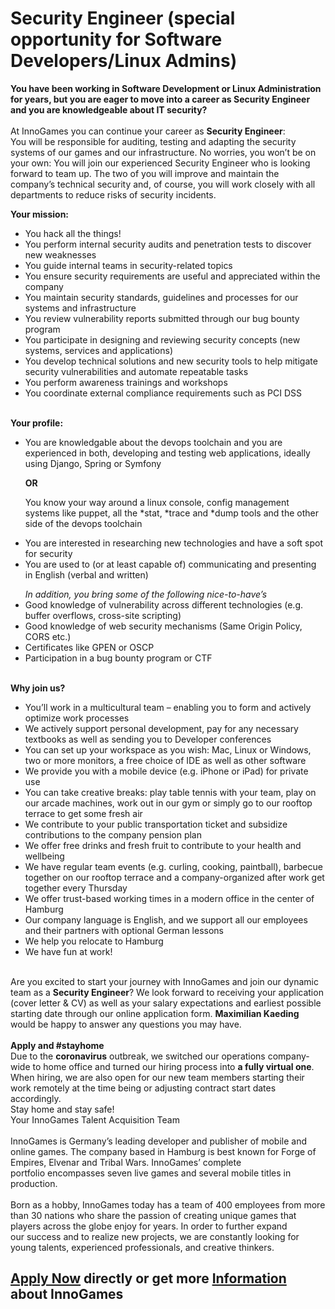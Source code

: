 <h1>Security Engineer (special opportunity for Software Developers/Linux Admins)</h1>
<p><strong>You have been working in Software Development or Linux Administration for years, but you are eager to move&nbsp;</strong><span><strong>into a career as Security Engineer and you are knowledgeable about IT security?</strong><br /></span><br /><span>At InnoGames you can continue your career as <strong>Security Engineer</strong>:<br /></span><span>Y</span>ou will be responsible for auditing, testing and adapting the security systems of our games and our infrastructure. No worries, you won&rsquo;t be on your own: You will join our experienced Security Engineer who is looking forward to team up. The two of you will improve and maintain the company&rsquo;s technical security and, of course, you will work closely with all departments to reduce risks of security incidents.</p><p></p><p><strong>Your mission:<br /></strong></p><ul><li><span>You hack all the things!</span></li><li><span>You perform internal security audits and penetration tests to discover new weaknesses</span></li><li><span>You guide internal teams in security-related topics</span></li><li><span>You ensure security requirements are useful and appreciated within the company</span></li><li><span>You maintain security standards, guidelines and processes for our systems and infrastructure</span></li><li><span>You review vulnerability reports submitted through our bug bounty program</span></li><li><span>You participate in designing and reviewing security concepts (new systems, services and applications)</span></li><li><span>You develop technical solutions and new security tools to help mitigate security vulnerabilities and automate repeatable tasks</span></li><li><span>You perform awareness trainings and workshops</span></li><li><span>You coordinate external compliance requirements such as PCI DSS</span></li></ul><strong><br />Your profile:</strong><br /><ul><li><p>You are knowledgable about the devops toolchain and you are experienced in both, developing and testing web applications, ideally using Django, Spring or Symfony</p><p><strong>OR</strong></p><p>You know your way around a linux console, config management systems like puppet, all the *stat, *trace and *dump tools and the other side of the devops toolchain</p></li><li>You are interested in researching new technologies and have a soft spot for security</li><li><span>You are used to (or at least capable of) communicating and presenting in English (verbal and written)</span><p></p><em>In addition, you bring some of the following nice-to-have&rsquo;s</em><em></em></li><li><span>Good knowledge of vulnerability across different technologies (e.g. buffer overflows, cross-site scripting)</span></li><li><span>Good knowledge of web security mechanisms (Same Origin Policy, CORS etc.)</span></li><li><span>Certificates like GPEN or OSCP</span></li><li><span>Participation in a bug bounty program or CTF</span></li></ul><p><strong><br />Why join us?<br /> </strong></p><ul><li><span>You&rsquo;ll work in a multicultural team &ndash; enabling you to form and actively optimize work processes</span></li><li><span>We actively support personal development, pay for any necessary textbooks as well as sending you to&nbsp;</span><span>Developer conferences</span></li><li><span>You can set up your workspace as you wish: Mac, Linux or Windows, two or more monitors, a free&nbsp;</span><span>choice of IDE as well as other software</span></li><li><span>We provide you with a mobile device (e.g. iPhone or iPad) for private use</span></li><li><span>You can take creative breaks: play table tennis with your team, play on our arcade machines, work out&nbsp;</span><span>in our gym or simply go to our rooftop terrace to get some fresh air</span></li><li><span>We contribute to your public transportation ticket and subsidize contributions to the company&nbsp;</span><span>pension plan</span></li><li><span>We offer free drinks and fresh fruit to contribute to your health and wellbeing</span></li><li><span>We have regular team events (e.g. curling, cooking, paintball), barbecue together on our rooftop&nbsp;</span><span>terrace and a company-organized after work get together every Thursday</span></li><li><span>We offer trust-based working times in a modern office in the center of Hamburg</span></li><li><span>Our company language is English, and we support all our employees and their partners with optional&nbsp;</span><span>German lessons</span></li><li><span>We help you relocate to Hamburg</span></li><li><span>We have fun at work!</span></li></ul><p><br /><span>Are you excited to start your journey with InnoGames and join our dynamic team as a <strong>Security Engineer</strong>? We&nbsp;</span><span>look forward to receiving your application (cover letter &amp; CV) as well as your salary expectations and earliest&nbsp;</span><span>possible starting date through our online application form.&nbsp;<strong>Maximilian Kaeding</strong> would be happy to answer any&nbsp;</span><span>questions you may have.<br /><br /><strong>Apply and #stayhome</strong><br />Due to the <strong>coronavirus</strong> outbreak, we switched our operations company-wide to home office and turned our hiring process into <strong>a fully virtual one</strong>. When hiring, we are also open for our new team members starting their work remotely at the time being or adjusting contract start dates accordingly.<br />Stay home and stay safe!<br />Your InnoGames Talent Acquisition Team<br /><br /></span><span>InnoGames is Germany&rsquo;s leading developer and publisher of mobile and online games. The company based in&nbsp;</span><span>Hamburg is best known for Forge of Empires, Elvenar and Tribal Wars. InnoGames&rsquo; complete portfolio&nbsp;</span><span>encompasses seven live games and several mobile titles in production.<br /><br /></span><span>Born as a hobby, InnoGames today has a team of 400 employees from more than 30 nations who share the&nbsp;</span><span>passion of creating unique games that players across the globe enjoy for years. In order to further expand our&nbsp;</span><span>success and to realize new projects, we are constantly looking for young talents, experienced professionals,&nbsp;</span><span>and creative thinkers.</span></p><p></p>

<h2><a href="https://jobs.jobvite.com/careers/innogames/job//ozrwcfws/apply?__jvst=Job+Board&__jvsd=github_jobs_repo">Apply Now</a> directly or get more <a href="https://www.innogames.com/career/detail/job/security-engineer-special-opportunity-for-software-developers-linux-admins-/?s=github_jobs_repo">Information</a> about InnoGames</h2>